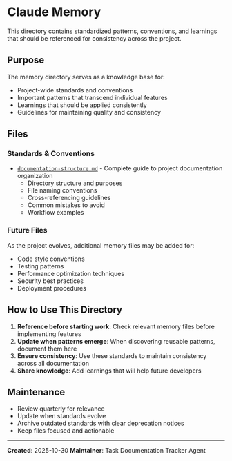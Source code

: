 # Claude Memory

This directory contains standardized patterns, conventions, and learnings that should be referenced for consistency across the project.

## Purpose

The memory directory serves as a knowledge base for:
- Project-wide standards and conventions
- Important patterns that transcend individual features
- Learnings that should be applied consistently
- Guidelines for maintaining quality and consistency

## Files

### Standards & Conventions

- [`documentation-structure.md`](./documentation-structure.md) - Complete guide to project documentation organization
  - Directory structure and purposes
  - File naming conventions
  - Cross-referencing guidelines
  - Common mistakes to avoid
  - Workflow examples

### Future Files

As the project evolves, additional memory files may be added for:
- Code style conventions
- Testing patterns
- Performance optimization techniques
- Security best practices
- Deployment procedures

## How to Use This Directory

1. **Reference before starting work**: Check relevant memory files before implementing features
2. **Update when patterns emerge**: When discovering reusable patterns, document them here
3. **Ensure consistency**: Use these standards to maintain consistency across all documentation
4. **Share knowledge**: Add learnings that will help future developers

## Maintenance

- Review quarterly for relevance
- Update when standards evolve
- Archive outdated standards with clear deprecation notices
- Keep files focused and actionable

---

**Created**: 2025-10-30
**Maintainer**: Task Documentation Tracker Agent